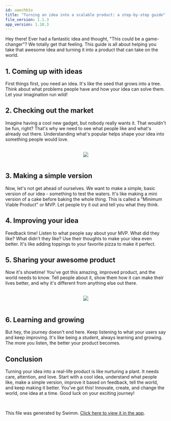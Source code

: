 ```yaml
---
id: uaochb1o
title: "Turning an idea into a scalable product: a step-by-step guide"
file_version: 1.1.3
app_version: 1.18.3
---
```


Hey there! Ever had a fantastic idea and thought, "This could be a game-changer"? We totally get that feeling. This guide is all about helping you take that awesome idea and turning it into a product that can take on the world.

## 1\. Coming up with ideas

First things first, you need an idea. It's like the seed that grows into a tree. Think about what problems people have and how your idea can solve them. Let your imagination run wild!

## 2\. Checking out the market

Imagine having a cool new gadget, but nobody really wants it. That wouldn't be fun, right? That's why we need to see what people like and what's already out there. Understanding what's popular helps shape your idea into something people would love.

<br/>

<div align="center"><img src="https://firebasestorage.googleapis.com/v0/b/swimmio-content/o/repositories%2FZ2l0aHViJTNBJTNBcGVhY29jay1ibG9ncyUzQSUzQVBlYWNvY2stSW5kaWE%3D%2F51c6e803-c06a-43b5-92de-3908e5f97719.png?alt=media&token=4c882efb-f4f1-4def-8aed-a7749858b216" style="width:'100%'"/></div>

<br/>

## 3\. Making a simple version

Now, let's not get ahead of ourselves. We want to make a simple, basic version of our idea - something to test the waters. It's like making a mini version of a cake before baking the whole thing. This is called a "Minimum Viable Product" or MVP. Let people try it out and tell you what they think.

## 4\. Improving your idea

Feedback time! Listen to what people say about your MVP. What did they like? What didn't they like? Use their thoughts to make your idea even better. It's like adding toppings to your favorite pizza to make it perfect.

## 5\. Sharing your awesome product

Now it's showtime! You've got this amazing, improved product, and the world needs to know. Tell people about it, show them how it can make their lives better, and why it's different from anything else out there.

<br/>

<div align="center"><img src="https://firebasestorage.googleapis.com/v0/b/swimmio-content/o/repositories%2FZ2l0aHViJTNBJTNBcGVhY29jay1ibG9ncyUzQSUzQVBlYWNvY2stSW5kaWE%3D%2Fe9c5409b-a960-4d31-a833-fb995349c1d6.png?alt=media&token=c0975606-a480-4d55-9ce9-b27d02845708" style="width:'100%'"/></div>

<br/>

## 6\. Learning and growing

But hey, the journey doesn't end here. Keep listening to what your users say and keep improving. It's like being a student, always learning and growing. The more you listen, the better your product becomes.

## Conclusion

Turning your idea into a real-life product is like nurturing a plant. It needs care, attention, and love. Start with a cool idea, understand what people like, make a simple version, improve it based on feedback, tell the world, and keep making it better. You've got this! Innovate, create, and change the world, one idea at a time. Good luck on your exciting journey! <br/>

<br/>

This file was generated by Swimm. [Click here to view it in the app](https://app.swimm.io/repos/Z2l0aHViJTNBJTNBcGVhY29jay1ibG9ncyUzQSUzQVBlYWNvY2stSW5kaWE=/docs/uaochb1o).
